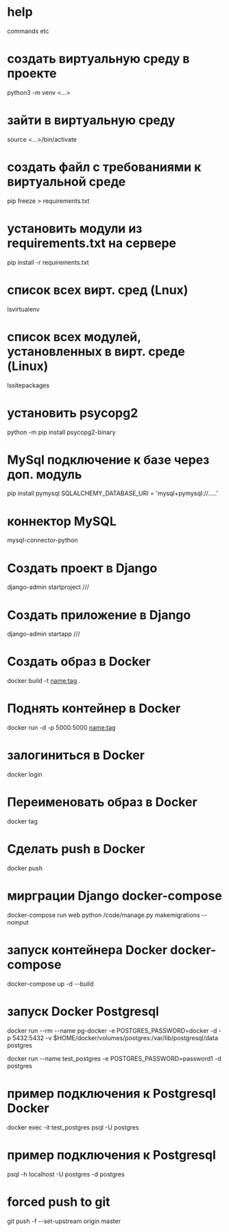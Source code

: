 # help
commands etc

# создать виртуальную среду в проекте
python3 -m venv <...>

# зайти в виртуальную среду
source <...>/bin/activate 

# создать файл с требованиями к виртуальной среде
pip freeze > requirements.txt

# установить модули из requirements.txt на сервере
pip install -r requirements.txt

# список всех вирт. сред (Lnux)
lsvirtualenv

# список всех модулей, установленных в вирт. среде (Linux)
lssitepackages

# установить psycopg2
python -m pip install psycopg2-binary

# MySql подключение к базе через доп. модуль
pip install pymysql
SQLALCHEMY_DATABASE_URI = 'mysql+pymysql://.....'

# коннектор MySQL
mysql-connector-python

# Создать проект в Django
django-admin startproject ///

# Создать приложение в Django
django-admin startapp ///

# Создать образ в Docker
docker build -t <name:tag> .

# Поднять контейнер в Docker
docker run -d -p 5000:5000 <name:tag>

# залогиниться в Docker
docker login

# Переименовать образ в Docker
docker tag <oldname> <newname>
  
# Сделать push в Docker
docker push <name>
  
# мирграции Django docker-compose
docker-compose run web python /code/manage.py makemigrations --noinput

# запуск контейнера Docker docker-compose
docker-compose up -d --build

# запуск Docker Postgresql
docker run --rm   --name pg-docker -e POSTGRES_PASSWORD=docker -d -p 5432:5432 -v $HOME/docker/volumes/postgres:/var/lib/postgresql/data  postgres

docker run --name test_postgres -e POSTGRES_PASSWORD=password1 -d postgres

# пример подключения к Postgresql Docker
docker exec -it test_postgres psql -U postgres

# пример подключения к Postgresql
psql -h localhost -U postgres -d postgres

# forced push to git
git push -f --set-upstream origin master


